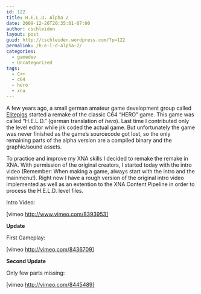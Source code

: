 ```yaml
---
id: 122
title: H.E.L.D. Alpha 2
date: 2009-12-26T20:35:01-07:00
author: cschleiden
layout: post
guid: http://cschleiden.wordpress.com/?p=122
permalink: /h-e-l-d-alpha-2/
categories:
  - gamedev
  - Uncategorized
tags:
  - C++
  - c64
  - hero
  - xna
---
```

A few years ago, a small german amateur game development group called [Elitepigs](http://www.elitepigs.de) started a remake of the classic C64 &#8220;HERO&#8221; game. This game was called &#8220;H.E.L.D.&#8221; (german translation of _hero_). Last time I contributed only the level editor while jrk coded the actual game. But unfortunately the game was never finished as the game&#8217;s sourcecode got lost, so the only remaining parts of the alpha version are a compiled binary and the graphic/sound assets.

To practice and improve my XNA skills I decided to remake the remake in XNA. With permission of the original creators, I started today with the intro video (Remember: When making a game, always start with the intro and the mainmenu!). Right now I have a rough version of the original intro video implemented as well as an extention to the XNA Content Pipeline in order to process the H.E.L.D. level files.

Intro Video:

[vimeo http://www.vimeo.com/8393953]

**Update**

First Gameplay:

[vimeo http://vimeo.com/8436709]

**Second Update**

Only few parts missing:

[vimeo http://vimeo.com/8445489]